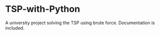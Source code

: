 # TSP-with-Python
A university project solving the TSP using brute force. Documentation is included.
